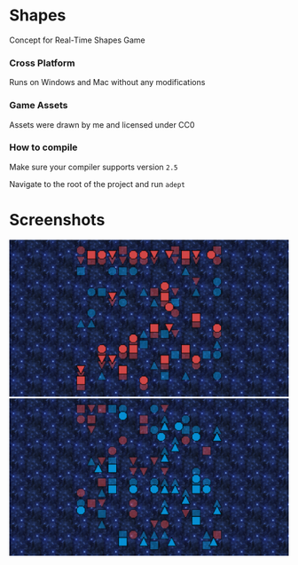 # Shapes
Concept for Real-Time Shapes Game

### Cross Platform
Runs on Windows and Mac without any modifications

### Game Assets
Assets were drawn by me and licensed under CC0

### How to compile
Make sure your compiler supports version `2.5`

Navigate to the root of the project and run
`adept`

# Screenshots
![](https://github.com/IsaacShelton/ShapesRealTimeConcept/raw/master/github/ss1.png)
![](https://github.com/IsaacShelton/ShapesRealTimeConcept/raw/master/github/ss2.png)
